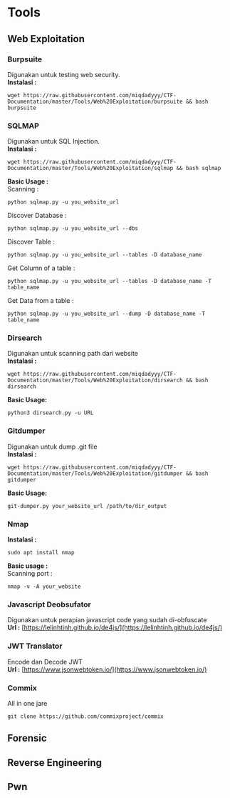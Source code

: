 # Tools
## Web Exploitation
### **Burpsuite**
Digunakan untuk testing web security.  
**Instalasi :**
```
wget https://raw.githubusercontent.com/miqdadyyy/CTF-Documentation/master/Tools/Web%20Exploitation/burpsuite && bash burpsuite
```

### **SQLMAP**  
Digunakan untuk SQL Injection.  
**Instalasi :**
```
wget https://raw.githubusercontent.com/miqdadyyy/CTF-Documentation/master/Tools/Web%20Exploitation/sqlmap && bash sqlmap
```
**Basic Usage :**  
Scanning :
```
python sqlmap.py -u you_website_url
```
Discover Database :
```
python sqlmap.py -u you_website_url --dbs
```
Discover Table :
```
python sqlmap.py -u you_website_url --tables -D database_name
```
Get Column of a table :
```
python sqlmap.py -u you_website_url --tables -D database_name -T table_name
```
Get Data from a table :
```
python sqlmap.py -u you_website_url --dump -D database_name -T table_name
```

### Dirsearch
Digunakan untuk scanning path dari website  
**Instalasi :**
```
wget https://raw.githubusercontent.com/miqdadyyy/CTF-Documentation/master/Tools/Web%20Exploitation/dirsearch && bash dirsearch
```
**Basic Usage:**
```
python3 dirsearch.py -u URL
```

### Gitdumper
Digunakan untuk dump .git file  
**Instalasi :**
```
wget https://raw.githubusercontent.com/miqdadyyy/CTF-Documentation/master/Tools/Web%20Exploitation/gitdumper && bash gitdumper
```
**Basic Usage:**
```
git-dumper.py your_website_url /path/to/dir_output
```

### Nmap
**Instalasi :**
```
sudo apt install nmap
```
**Basic usage :**  
Scanning port :
```
nmap -v -A your_website
```
### Javascript Deobsufator
Digunakan untuk perapian javascript code yang sudah di-obfuscate  
**Url :** [https://lelinhtinh.github.io/de4js/](https://lelinhtinh.github.io/de4js/)

### JWT Translator
Encode dan Decode JWT   
**Url :**
[https://www.jsonwebtoken.io/](https://www.jsonwebtoken.io/)

### Commix
All in one jare
```
git clone https://github.com/commixproject/commix
```

## Forensic

## Reverse Engineering

## Pwn
